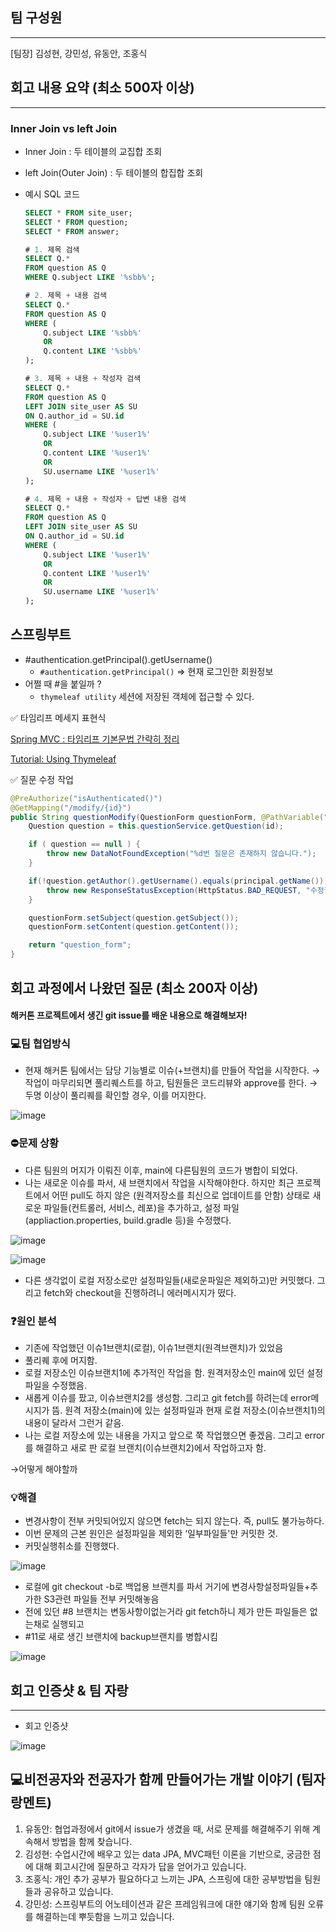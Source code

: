 ## 팀 구성원

---

[팀장] 김성현, 강민성, 유동안, 조홍식

## 회고 내용 요약 (최소 500자 이상)

---

### Inner Join  vs  left Join

- Inner Join : 두 테이블의 교집합 조회
- left Join(Outer Join) : 두 테이블의 합집합 조회
- 예시 SQL 코드
    
    ```sql
    SELECT * FROM site_user;
    SELECT * FROM question;
    SELECT * FROM answer;
    
    # 1. 제목 검색
    SELECT Q.*
    FROM question AS Q
    WHERE Q.subject LIKE '%sbb%';
    
    # 2. 제목 + 내용 검색
    SELECT Q.*
    FROM question AS Q
    WHERE (
        Q.subject LIKE '%sbb%'
        OR
        Q.content LIKE '%sbb%'
    );
    
    # 3. 제목 + 내용 + 작성자 검색
    SELECT Q.*
    FROM question AS Q
    LEFT JOIN site_user AS SU
    ON Q.author_id = SU.id
    WHERE (
        Q.subject LIKE '%user1%'
        OR
        Q.content LIKE '%user1%'
        OR
        SU.username LIKE '%user1%'
    );
    
    # 4. 제목 + 내용 + 작성자 + 답변 내용 검색
    SELECT Q.*
    FROM question AS Q
    LEFT JOIN site_user AS SU
    ON Q.author_id = SU.id
    WHERE (
        Q.subject LIKE '%user1%'
        OR
        Q.content LIKE '%user1%'
        OR
        SU.username LIKE '%user1%'
    );
    ```

## 스프링부트

- #authentication.getPrincipal().getUsername()
    - `#authentication.getPrincipal()` ⇒ 현재 로그인한 회원정보
- 어쩔 때 #을 붙일까 ?
    - `thymeleaf utility` 세션에 저장된 객체에 접근할 수 있다.
    

✅ 타임리프 메세지 표현식

[Spring MVC : 타임리프 기본문법 간략히 정리](https://ojt90902.tistory.com/669)

[Tutorial: Using Thymeleaf](https://www.thymeleaf.org/doc/tutorials/2.1/usingthymeleaf.html)

✅ 질문 수정 작업

```java
@PreAuthorize("isAuthenticated()")
@GetMapping("/modify/{id}")
public String questionModify(QuestionForm questionForm, @PathVariable("id") Integer id, Principal principal) {
    Question question = this.questionService.getQuestion(id);

    if ( question == null ) {
        throw new DataNotFoundException("%d번 질문은 존재하지 않습니다.");
    }

    if(!question.getAuthor().getUsername().equals(principal.getName())) {
        throw new ResponseStatusException(HttpStatus.BAD_REQUEST, "수정권한이 없습니다.");
    }

    questionForm.setSubject(question.getSubject());
    questionForm.setContent(question.getContent());

    return "question_form";
}
```

## 회고 과정에서 나왔던 질문 (최소 200자 이상)

#### 해커톤 프로젝트에서 생긴 git issue를 배운 내용으로 해결해보자!
    
   ### 💻팀 협업방식
    
   - 현재 해커톤 팀에서는 담당 기능별로 이슈(+브랜치)를 만들어 작업을 시작한다. → 작업이 마무리되면 풀리퀘스트를 하고, 팀원들은 코드리뷰와 approve를 한다. → 두명 이상이 풀리퀘를 확인할 경우, 이를 머지한다.
    
   ![image](https://user-images.githubusercontent.com/53210680/186833134-91520fce-6744-426a-9e4b-3fe4560f26a9.png)
    
   ### ⛔️문제 상황
    
   - 다른 팀원의 머지가 이뤄진 이후, main에 다른팀원의 코드가 병합이 되었다.
   - 나는 새로운 이슈를 파서, 새 브랜치에서 작업을 시작해야한다. 하지만 최근 프로젝트에서 어떤 pull도 하지 않은 (원격저장소를 최신으로 업데이트를 안함) 상태로 새로운 파일들(컨트롤러, 서비스, 레포)을 추가하고, 설정 파일(appliaction.properties, build.gradle 등)을 수정했다.
    
   ![image](https://user-images.githubusercontent.com/53210680/186833196-0ace23c0-5d74-460f-8eb3-25a1ad2b70ae.png)
    
   ![image](https://user-images.githubusercontent.com/53210680/186833210-bc4aa971-ae57-460d-b7aa-02664110e525.png)
    
   - 다른 생각없이 로컬 저장소로만 설정파일들(새로운파일은 제외하고)만 커밋했다. 그리고 fetch와 checkout을 진행하려니 에러메시지가 떴다.
    
   ### ❓원인 분석
    
   - 기존에 작업했던 이슈1브랜치(로컬), 이슈1브랜치(원격브랜치)가 있었음
   - 풀리퀘 후에 머지함.
   - 로컬 저장소인 이슈브랜치1에 추가적인 작업을 함. 원격저장소인 main에 있던 설정파일을 수정했음.
   - 새롭게 이슈를 팠고, 이슈브랜치2를 생성함. 그리고 git fetch를 하려는데 error메시지가 뜸. 원격 저장소(main)에 있는 설정파일과 현재 로컬 저장소(이슈브랜치1)의 내용이 달라서 그런거 같음.
   - 나는 로컬 저장소에 있는 내용을 가지고 앞으로 쭉 작업했으면 좋겠음. 그리고 error를 해결하고 새로 판 로컬 브랜치(이슈브랜치2)에서 작업하고자 함.
    
   →어떻게 해야할까
    
   ### 💡해결
    
   - 변경사항이 전부 커밋되어있지 않으면 fetch는 되지 않는다. 즉, pull도 불가능하다.
   - 이번 문제의 근본 원인은 설정파일을 제외한 ‘일부파일들'만 커밋한 것.
   - 커밋실행취소를 진행했다.
    
   ![image](https://user-images.githubusercontent.com/53210680/186833248-dfd81f4d-e1bf-4ab3-8b26-c1004c04194b.png)
    
   - 로컬에 git checkout -b로 백업용 브랜치를 파서 거기에 변경사항설정파일들+추가한 S3관련 파일들 전부 커밋해놓음
   - 전에 있던 #8 브랜치는 변동사항이없는거라 git fetch하니 제가 만든 파일들은 없는채로 실행되고
   - #11로 새로 생긴 브랜치에 backup브랜치를 병합시킴
    
   ![image](https://user-images.githubusercontent.com/53210680/186833279-5f79618f-a25b-48fd-8cfa-15a3f6c143bf.png)
    
## 회고 인증샷 & 팀 자랑

---

- 회고 인증샷

![image](https://user-images.githubusercontent.com/53210680/186834751-0898cff0-3807-46ae-8964-eccfc0dd7bca.png)


## 💻비전공자와 전공자가 함께 만들어가는 개발 이야기 (팀자랑멘트)

1. 유동안: 협업과정에서 git에서 issue가 생겼을 때, 서로 문제를 해결해주기 위해 계속해서 방법을 함께 찾습니다.
2. 김성현: 수업시간에 배우고 있는 data JPA, MVC패턴 이론을 기반으로, 궁금한 점에 대해 회고시간에 질문하고 각자가 답을 얻어가고 있습니다.
3. 조홍식: 개인 추가 공부가 필요하다고 느끼는 JPA, 스프링에 대한 공부방법을 팀원들과 공유하고 있습니다.
4. 강민성: 스프링부트의 어노테이션과 같은 프레임워크에 대한 얘기와 함께 팀원 오류를 해결하는데 뿌듯함을 느끼고 있습니다.
